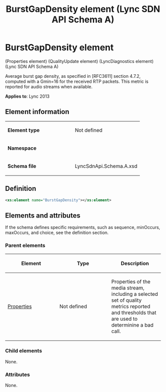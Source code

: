 ﻿---
title: BurstGapDensity element (Lync SDN API Schema A)
TOCTitle: BurstGapDensity element
ms:assetid: 0c8b54f6-db82-7a5e-2387-dc5962dc811a
ms:mtpsurl: https://msdn.microsoft.com/library/Dn454989(v=office.15)
ms:contentKeyID: 57260868
ms.date: 07/24/2014
mtps_version: v=office.15
dev_langs:
- xml
---

# BurstGapDensity element 

(Properties element) (QualityUpdate element) (LyncDiagnostics element) (Lync SDN API Schema A)

Average burst gap density, as specified in \[RFC3611\] section 4.7.2, computed with a Gmin=16 for the received RTP packets. This metric is reported for audio streams when available.

**Applies to**: Lync 2013

## Element information

<table>
<colgroup>
<col style="width: 50%" />
<col style="width: 50%" />
</colgroup>
<tbody>
<tr class="odd">
<td><p><strong>Element type</strong></p></td>
<td><p>Not defined</p></td>
</tr>
<tr class="even">
<td><p><strong>Namespace</strong></p></td>
<td><p></p></td>
</tr>
<tr class="odd">
<td><p><strong>Schema file</strong></p></td>
<td><p>LyncSdnApi.Schema.A.xsd</p></td>
</tr>
</tbody>
</table>


## Definition

```xml
<xs:element name="BurstGapDensity"></xs:element>
```

## Elements and attributes

If the schema defines specific requirements, such as sequence, minOccurs, maxOccurs, and choice, see the definition section.

### Parent elements

<table>
<colgroup>
<col style="width: 33%" />
<col style="width: 33%" />
<col style="width: 33%" />
</colgroup>
<thead>
<tr class="header">
<th><p>Element</p></th>
<th><p>Type</p></th>
<th><p>Description</p></th>
</tr>
</thead>
<tbody>
<tr class="odd">
<td><p><a href="properties-element-qualityupdate-element-sdn-api-schema-a.md">Properties</a></p></td>
<td><p>Not defined</p></td>
<td><p>Properties of the media stream, including a selected set of quality metrics reported and thresholds that are used to determinine a bad call.</p></td>
</tr>
</tbody>
</table>


### Child elements

None.

### Attributes

None.

